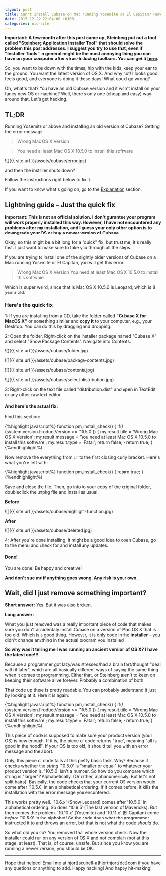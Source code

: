 ```yaml
---
layout: post
title: Can't install Cubase on Mac running Yosemite or El Capitan? Here's how you fix it.
date: 2015-12-22 22:04:00 +0100
categories: old-site
---
```


**Important: A few month after this post came up, Steinberg put out a tool called "Steinberg Application Installer Tool" that should solve the problem this post addresses. I suggest you try to use that, even if "Installer Tools" in general might be the most annoying thing you can have on your computer after virus-inducing toolbars. You can get it [here][tool].**

So, you want to be down with the times, hip with the kids, keep your ear to the ground. You want the latest version of OS X. And why not! I looks good, feels good, and everyone is doing it these days! What could go wrong?

Oh, what's that? You have an old Cubase version and it won't install on your fancy new OS or machine? Well, there's only one (cheap and easy) way around that. Let's get hacking.

## TL;DR

Running Yosemite or above and installing an old version of Cubase? Getting the error message

> Wrong Mac OS X Version

> You need at least Mac OS X 10.5.0 to install this software

![]({{ site.url }}/assets/cubase/error.jpg)

and then the installer shuts down?

Follow the instructions right below to fix it.

<a name="Cubase.md.html">If you want to know what's going on, go to the</a> [Explanation](#explain) section.

## Lightning guide – Just the quick fix

**Important: This is not an official solution. I don't gurantee your program will work properly installed this way. However, I have not encountered any problems after my installation, and I guess your only other option is to downgrade your OS or buy a newer version of Cubase.**

Okay, so this might be a bit long for a "quick" fix, but trust me, it's really fast. I just want to make sure to take you through all the steps.

If you are trying to install one of the slightly older versions of Cubase on a Mac running Yosemite or El Capitan, you will get this error.

> Wrong Mac OS X Version You need at least Mac OS X 10.5.0 to install this software

Which is super weird, since that is Mac OS X 10.5.0 is Leopard, which is 8 years old.

### Here's the quick fix

1:  If you are installing from a CD, take the folder called **"Cubase X for MacOS X"** or something similar and **copy it** to your computer, e.g., your Desktop. You can do this by dragging and dropping.

2:  Open the folder. Right-click on the installer package named "Cubase X" and select "Show Package Contents". Navigate into Contents.

![]({{ site.url }}/assets/cubase/folder.jpg)

![]({{ site.url }}/assets/cubase/package-contents.jpg)

![]({{ site.url }}/assets/cubase/contents.jpg)

![]({{ site.url }}/assets/cubase/select-distribution.jpg)

3:  Right-click on the text file called "distribution.dist" and open in TextEdit or any other raw text editor.

#### And here's the actual fix:

Find this section:

{%highlight javascript%}
    function pm_install_check()
    {
      if(!(system.version.ProductVersion >= '10.5.0')) 
      {
        my.result.title = 'Wrong Mac OS X Version';
        my.result.message = 'You need at least Mac OS X 10.5.0 to install this software';
        my.result.type = 'Fatal';
        return false;
      }
      return true;
    }
{%endhighlight%}

Now remove the everything from `if` to the first closing curly bracket. Here's what you're left with:

{%highlight javascript%}
     function pm_install_check()
            {
              return true;
            }
{%endhighlight%}

Save and close the file. Then, go into to your copy of the original folder, doubleclick the .mpkg file and install as usual.

**Before**

![]({{ site.url }}/assets/cubase/highlight-function.jpg)

**After**

![]({{ site.url }}/assets/cubase/deleted.jpg)

4: After you're done installing, it might be a good idea to open Cubase, go to the menu and check for and install any updates.

#### Done!

You are done! Be happy and creative!

**And don't sue me if anything goes wrong. Any risk is your own.**

<a name="explain"></a>

## Wait, did I just remove something important?

**Short answer:** Yes. But it was also broken.

**Long answer:**

What you just removed was a really important piece of code that makes sure you don't accidentaly install Cubase on a version of Mac OS X that is too old. Which is a good thing. However, it is only code in the **installer** – you didn't change anything in the actual program you installed.

**So why was it telling me I was running an ancient version of OS X? I have the latest one!!!**

Because a programmer got lazy/was stressed/had a brain fart/thought "deal with it later", which are all basically different ways of saying the same thing when it comes to programming. Either that, or Steinberg aren't to keen on keeping their software alive forever. Probably a combination of both.

That code up there is pretty readable. You can probably understand it just by looking at it. Here it is again:

{%highlight javascript%}
    function pm_install_check()
    {
      if(!(system.version.ProductVersion >= '10.5.0')) 
      {
        my.result.title = 'Wrong Mac OS X Version';
        my.result.message = 'You need at least Mac OS X 10.5.0 to install this software';
        my.result.type = 'Fatal';
        return false;
      }
      return true;
    }
{%endhighlight%}

This piece of code is supposed to make sure your product version (your OS) is new enough. If it is, the piece of code returns "true", meaning "all is good in the hood!". If your OS is too old, it should tell you with an error message and the abort.

Only, this piece of code fails at this pretty basic task. Why? Because it checks whether the *string* '10.5.0' is "smaller or equal" to whatever your product version is. '10.5.0' isn't a number. So how do you compare which string is "larger"? Alphabetically. (Or rather, alphanumericaly. But let's not split hairs). Basically, the code checks that your current OS version would come after '10.5.0' in an alphabetical ordering. If it comes before, it kills the installation with the error message you encuntered.

This works pretty well. '10.6.x' (Snow Leopard) comes after '10.5.0' in alphabetical ordering. So does '10.9.5' (The last version of Mavericks). But then comes the problem. '10.10.x' (Yosemite) and '10.11.x' (El Capitan) come *before* '10.5.0' in the alphabet! So the code does what the programmer instructed it to and throws an error, but that is not what the code *should* do.

So what did you do? You removed that whole version check. Now the installer could run on any version of OS X and not complain (not at this stage, at least). That is, of course, unsafe. But since you know you are running a newer version, you should be OK.

* * *

Hope that helped. Email me at hjort[squirell-a]hjorthjort{dot}com if you have any quetions or anything to add. Happy hacking! And happy hit-making!

[tool]: http://www.steinberg.net/en/support/content_und_zubehoer/content_and_accessories_sait.html
